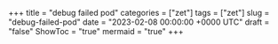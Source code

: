 +++
title = "debug failed pod"
categories = ["zet"]
tags = ["zet"]
slug = "debug-failed-pod"
date = "2023-02-08 00:00:00 +0000 UTC"
draft = "false"
ShowToc = "true"
mermaid = "true"
+++

